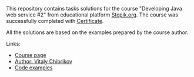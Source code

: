 This repository contains tasks solutions for the course "Developing Java web service #2" from educational platform [Stepik.org](https://stepik.org).
The course was successfully completed with [Certificate](https://stepik.org/certificate/a94ff67c2957495fc922d717a13ddabdf3f6b7f7.pdf).

All the solutions are based on the examples prepared by the course author.

Links:
* [Course page](https://stepik.org/186)
* [Author: Vitaly Chibrikov](https://github.com/vitaly-chibrikov)
* [Code examples](https://github.com/vitaly-chibrikov/stepic_java_webserver)




